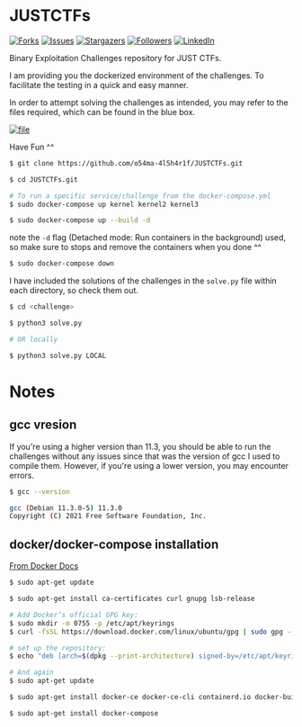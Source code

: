 # JUSTCTFs

[![Forks][forks-shield]][forks-url]
[![Issues][issues-shield]][issues-url]
[![Stargazers][stars-shield]][stars-url]
[![Followers][Followers-shield]][Followers-url]
[![LinkedIn][linkedin-shield]][linkedin-url]

[forks-shield]: https://img.shields.io/github/forks/o54ma-4l5h4r1f/From-SQL-injection-to-Shell-II.svg?style=for-the-badge
[forks-url]: https://github.com/o54ma-4l5h4r1f/From-SQL-injection-to-Shell-II/network/members
[stars-shield]: https://img.shields.io/github/stars/o54ma-4l5h4r1f/From-SQL-injection-to-Shell-II.svg?style=for-the-badge
[stars-url]: https://github.com/o54ma-4l5h4r1f/From-SQL-injection-to-Shell-II/stargazers
[issues-shield]: https://img.shields.io/github/issues/o54ma-4l5h4r1f/From-SQL-injection-to-Shell-II.svg?style=for-the-badge
[issues-url]: https://github.com/o54ma-4l5h4r1f/From-SQL-injection-to-Shell-II/issues
[Followers-shield]: https://img.shields.io/github/followers/o54ma-4l5h4r1f?style=for-the-badge
[Followers-url]:https://github.com/o54ma-4l5h4r1f?tab=followers
[linkedin-shield]: https://img.shields.io/badge/-LinkedIn-black.svg?style=for-the-badge&logo=linkedin&colorB=555
[linkedin-url]: https://www.linkedin.com/in/osama-alsharif-21153716a
[product-screenshot]: images/screenshot.png

Binary Exploitation Challenges repository for JUST CTFs.

I am providing you the dockerized environment of the challenges. To facilitate the testing in a quick and easy manner.

In order to attempt solving the challenges as intended, you may refer to the files required, which can be found in the blue box.

[![file][1]][1_url]

[1]: https://img.shields.io/badge/-file-blue?style=for-the-badge&logo=
[1_url]: https://github.com/o54ma-4l5h4r1f/JUSTCTFs/#

Have Fun ^^ 

```bash
$ git clone https://github.com/o54ma-4l5h4r1f/JUSTCTFs.git

$ cd JUSTCTFs.git

# To run a specific service/challenge from the docker-compose.yml
$ sudo docker-compose up kernel kernel2 kernel3

$ sudo docker-compose up --build -d
```

note the `-d` flag (Detached mode: Run containers in the background) used, so make sure to stops and remove the containers when you done ^^

```bash
$ sudo docker-compose down
```

I have included the solutions of the challenges in the `solve.py` file within each directory, so check them out.

```bash
$ cd <challenge>

$ python3 solve.py

# OR locally

$ python3 solve.py LOCAL 
```



# Notes

## gcc vresion 

If you're using a higher version than 11.3, you should be able to run the challenges without any issues since that was the version of gcc I used to compile them. However, if you're using a lower version, you may encounter errors.

```bash
$ gcc --version 

gcc (Debian 11.3.0-5) 11.3.0
Copyright (C) 2021 Free Software Foundation, Inc.
```

## docker/docker-compose installation

[From Docker Docs](https://docs.docker.com/engine/install/ubuntu/)

```bash
$ sudo apt-get update

$ sudo apt-get install ca-certificates curl gnupg lsb-release

# Add Docker’s official GPG key:
$ sudo mkdir -m 0755 -p /etc/apt/keyrings
$ curl -fsSL https://download.docker.com/linux/ubuntu/gpg | sudo gpg --dearmor -o /etc/apt/keyrings/docker.gpg

# set up the repository:
$ echo "deb [arch=$(dpkg --print-architecture) signed-by=/etc/apt/keyrings/docker.gpg] https://download.docker.com/linux/ubuntu $(lsb_release -cs) stable" | sudo tee /etc/apt/sources.list.d/docker.list > /dev/null

# And again
$ sudo apt-get update

$ sudo apt-get install docker-ce docker-ce-cli containerd.io docker-buildx-plugin docker-compose-plugin

$ sudo apt-get install docker-compose
```


